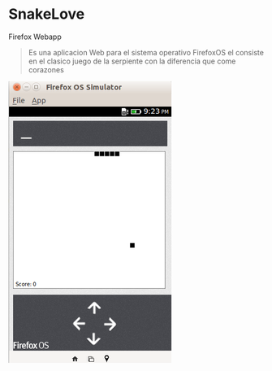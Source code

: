 SnakeLove
=========

Firefox Webapp
>Es una aplicacion Web para el sistema operativo 
FirefoxOS el consiste en el clasico juego de la 
serpiente con la diferencia que come corazones

![snake](/images/snakelove.png)